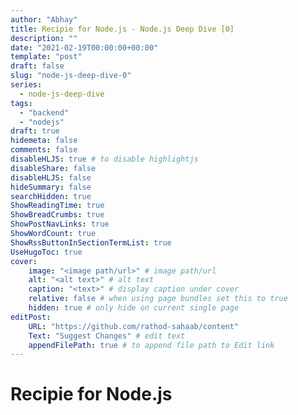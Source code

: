 ```yaml
---
author: "Abhay"
title: Recipie for Node.js - Node.js Deep Dive [0]
description: ""
date: "2021-02-19T00:00:00+00:00"
template: "post"
draft: false
slug: "node-js-deep-dive-0"
series:
  - node-js-deep-dive
tags:
  - "backend"
  - "nodejs"
draft: true
hidemeta: false
comments: false
disableHLJS: true # to disable highlightjs
disableShare: false
disableHLJS: false
hideSummary: false
searchHidden: true
ShowReadingTime: true
ShowBreadCrumbs: true
ShowPostNavLinks: true
ShowWordCount: true
ShowRssButtonInSectionTermList: true
UseHugoToc: true
cover:
    image: "<image path/url>" # image path/url
    alt: "<alt text>" # alt text
    caption: "<text>" # display caption under cover
    relative: false # when using page bundles set this to true
    hidden: true # only hide on current single page
editPost:
    URL: "https://github.com/rathod-sahaab/content"
    Text: "Suggest Changes" # edit text
    appendFilePath: true # to append file path to Edit link
---
```


# Recipie for Node.js
